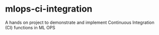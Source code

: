 # mlops-ci-integration
A hands on project to demonstrate and implement Continuous Integration (CI) functions in ML OPS 
